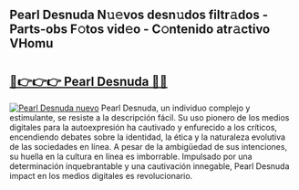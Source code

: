 ## Pearl Desnuda N𝚞𝚎vos desn𝚞dos filtr𝚊dos - Parts-obs F𝚘tos vid𝚎o - C𝚘ntenido atr𝚊ctivo VHomu

# <h2><a href="http://mb2x29x.tromn.icu/?c=Pearl+Desnuda">🔗👉👉👉 Pearl Desnuda 🔗🔗</a></h2>

[![Pearl Desnuda nuevo](https://i.imgur.com/pEAQMta.gif)](http://mb2x29x.tromn.icu/?c=Pearl+Desnuda)
Pearl Desnuda, un individuo complejo y estimulante, se resiste a la descripción fácil. Su uso pionero de los medios digitales para la autoexpresión ha cautivado y enfurecido a los críticos, encendiendo debates sobre la identidad, la ética y la naturaleza evolutiva de las sociedades en línea. A pesar de la ambigüedad de sus intenciones, su huella en la cultura en línea es imborrable. Impulsado por una determinación inquebrantable y una cautivación innegable, Pearl Desnuda impact en los medios digitales es revolucionario.
